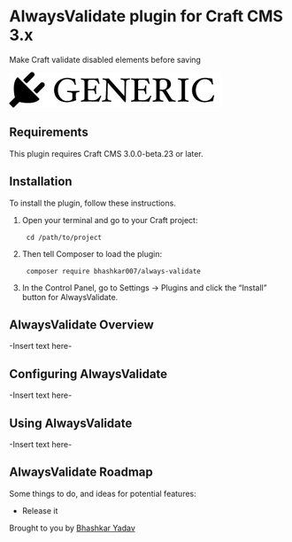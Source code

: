 # AlwaysValidate plugin for Craft CMS 3.x

Make Craft validate disabled elements before saving

![Screenshot](resources/img/plugin-logo.png)

## Requirements

This plugin requires Craft CMS 3.0.0-beta.23 or later.

## Installation

To install the plugin, follow these instructions.

1. Open your terminal and go to your Craft project:

        cd /path/to/project

2. Then tell Composer to load the plugin:

        composer require bhashkar007/always-validate

3. In the Control Panel, go to Settings → Plugins and click the “Install” button for AlwaysValidate.

## AlwaysValidate Overview

-Insert text here-

## Configuring AlwaysValidate

-Insert text here-

## Using AlwaysValidate

-Insert text here-

## AlwaysValidate Roadmap

Some things to do, and ideas for potential features:

* Release it

Brought to you by [Bhashkar Yadav](http://sidd3.com)
